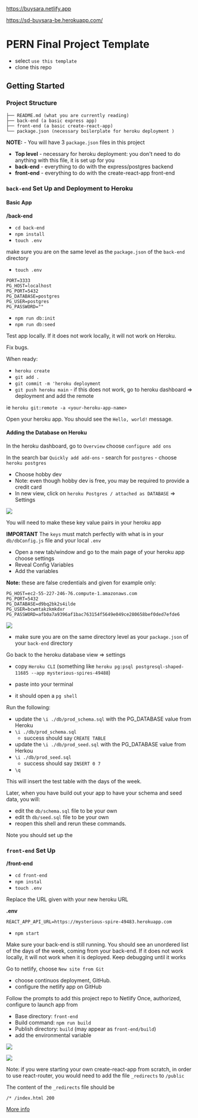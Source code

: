 

https://buysara.netlify.app

https://sd-buysara-be.herokuapp.com/




# PERN Final Project Template

- select `use this template`
- clone this repo

## Getting Started

### Project Structure

```
├── README.md (what you are currently reading)
├── back-end (a basic express app)
├── front-end (a basic create-react-app)
└── package.json (necessary boilerplate for heroku deployment )
```

**NOTE:** - You will have 3 `package.json` files in this project

- **Top level** - necessary for heroku deployment: you don't need to do anything with this file, it is set up for you
- **back-end** - everything to do with the express/postgres backend
- **front-end** - everything to do with the create-react-app front-end

### `back-end` Set Up and Deployment to Heroku

#### Basic App

**/back-end**

- `cd back-end`
- `npm install`
- `touch .env`

make sure you are on the same level as the `package.json` of the `back-end` directory

- `touch .env`

```
PORT=3333
PG_HOST=localhost
PG_PORT=5432
PG_DATABASE=postgres
PG_USER=postgres
PG_PASSWORD=""
```

- `npm run db:init`
- `npm run db:seed`

Test app locally. If it does not work locally, it will not work on Heroku.

Fix bugs.

When ready:

- `heroku create`
- `git add .`
- `git commit -m 'heroku deployment`
- `git push heroku main` - if this does not work, go to heroku dashboard => deployment and add the remote

ie `heroku git:remote -a <your-heroku-app-name>`

Open your heroku app. You should see the `Hello, world!` message.

#### Adding the Database on Heroku

In the heroku dashboard, go to `Overview` choose `configure add ons`

In the search bar `Quickly add add-ons` - search for `postgres` - choose `heroku postgres`

- Choose hobby dev
- Note: even though hobby dev is free, you may be required to provide a credit card
- In new view, click on `heroku Postgres / attached as DATABASE` => Settings

![](./assets/heroku-database-dash.png)

You will need to make these key value pairs in your heroku app

**IMPORTANT**
The `keys` must match perfectly with what is in your `db/dbConfig.js` file and your local `.env`

- Open a new tab/window and go to the main page of your heroku app choose settings
- Reveal Config Variables
- Add the variables

**Note:** these are false credentials and given for example only:

```
PG_HOST=ec2-55-227-246-76.compute-1.amazonaws.com
PG_PORT=5432
PG_DATABASE=d9bq2bk2s4ilde
PG_USER=bcwmtakzkmkdxr
PG_PASSWORD=afb0a7a9396af1bac763154f5649e049ce280658bef0ded7efde6
```

![](./assets/heroku-config-vars.png)

- make sure you are on the same directory level as your `package.json` of your `back-end` directory

Go back to the heroku database view => settings

- copy `Heroku CLI` (something like `heroku pg:psql postgresql-shaped-11685 --app mysterious-spires-49488`)
- paste into your terminal

- it should open a `pg shell`

Run the following:

- update the `\i ./db/prod_schema.sql` with the PG_DATABASE value from Heroku
- `\i ./db/prod_schema.sql`
  - success should say `CREATE TABLE`
- update the `\i ./db/prod_seed.sql` with the PG_DATABASE value from Herkou
- `\i ./db/prod_seed.sql`
  - success should say `INSERT 0 7`
- `\q`

This will insert the test table with the days of the week.

Later, when you have build out your app to have your schema and seed data, you will:

- edit the `db/schema.sql` file to be your own
- edit th `db/seed.sql` file to be your own
- reopen this shell and rerun these commands.

Note you should set up the

### `front-end` Set Up

**/front-end**

- `cd front-end`
- `npm instal`
- `touch .env`

Replace the URL given with your new heroku URL

**.env**

```
REACT_APP_API_URL=https://mysterious-spire-49483.herokuapp.com
```

- `npm start`

Make sure your back-end is still running. You should see an unordered list of the days of the week, coming from your back-end. If it does not work locally, it will not work when it is deployed. Keep debugging until it works

Go to netlify, choose `New site from Git`

- choose continuos deployment, GitHub.
- configure the netlify app on GitHub

Follow the prompts to add this project repo to Netlify
Once, authorized, configure to launch app from

- Base directory: `front-end`
- Build command: `npm run build`
- Publish directory: `build` (may appear as `front-end/build`)
- add the environmental variable

![](./assets/netlify-deploy-env.png)

![](./assets/netlify-deploy-settings.png)

Note: if you were starting your own create-react-app from scratch, in order to use react-router, you would need to add the file `_redirects` to `/public`

The content of the `_redirects` file should be

```
/* /index.html 200
```

[More info](https://www.netlify.com/blog/2016/07/22/deploy-react-apps-in-less-than-30-seconds/#main)
